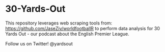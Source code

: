 # 30-Yards-Out

This repository leverages web scraping tools from: https://github.com/JaseZiv/worldfootballR
to perform data analysis for 30 Yards Out - our podcast about the English Premier League.

Follow us on Twitter! @yardsout
